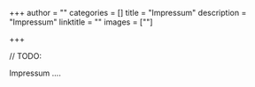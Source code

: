 +++
author = ""
categories = []
title = "Impressum"
description = "Impressum"
linktitle = ""
images = [""]

+++

// TODO:

Impressum ....